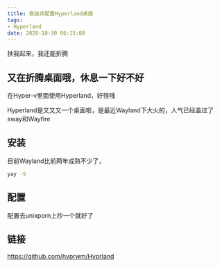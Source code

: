 ```yaml
---
title: 安装并配置Hyperland桌面
tags:
- Hyperland
date: 2020-10-30 06:15:00
---
```


扶我起来，我还能折腾

<!-- more -->

## 又在折腾桌面哦，休息一下好不好

在Hyper-v里面使用Hyperland，好怪哦

Hyperland是又又又一个桌面啦，是最近Wayland下大火的，人气已经盖过了sway和Wayfire

## 安装

目前Wayland比前两年成熟不少了，

```bash
yay -S 
```



## 配置

配置去unixporn上抄一个就好了

## 链接

<https://github.com/hyprwm/Hyprland>
